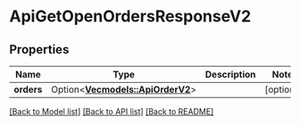# ApiGetOpenOrdersResponseV2

## Properties

Name | Type | Description | Notes
------------ | ------------- | ------------- | -------------
**orders** | Option<[**Vec<models::ApiOrderV2>**](apiOrderV2.md)> |  | [optional]

[[Back to Model list]](../README.md#documentation-for-models) [[Back to API list]](../README.md#documentation-for-api-endpoints) [[Back to README]](../README.md)


